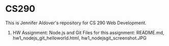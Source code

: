 # CS290
This is Jennifer Aldover's repository for CS 290 Web Development.

1. HW Assignment: Node.js and Git
Files for this assignment: README.md, hw1_nodejs_git_helloworld.html, hw1_nodejsgit_screenshot.JPG
